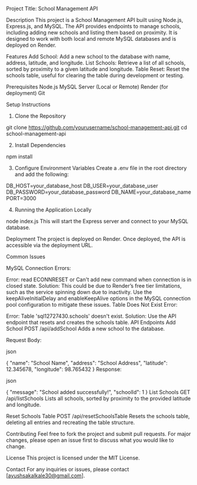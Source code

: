 Project Title: School Management API


Description
This project is a School Management API built using Node.js, Express.js, and MySQL.
The API provides endpoints to manage schools, including adding new schools and listing them based on proximity.
It is designed to work with both local and remote MySQL databases and is deployed on Render.

Features
Add School: Add a new school to the database with name, address, latitude, and longitude.
List Schools: Retrieve a list of all schools, sorted by proximity to a given latitude and longitude.
Table Reset: Reset the schools table, useful for clearing the table during development or testing.

Prerequisites
Node.js
MySQL Server (Local or Remote)
Render (for deployment)
Git


Setup Instructions


1. Clone the Repository

git clone https://github.com/yourusername/school-management-api.git
cd school-management-api


2. Install Dependencies

npm install


3. Configure Environment Variables
Create a .env file in the root directory and add the following:

DB_HOST=your_database_host
DB_USER=your_database_user
DB_PASSWORD=your_database_password
DB_NAME=your_database_name
PORT=3000


4. Running the Application Locally

node index.js
This will start the Express server and connect to your MySQL database.

Deployment
The project is deployed on Render. Once deployed, the API is accessible via the deployment URL.

Common Issues

MySQL Connection Errors:

Error: read ECONNRESET or Can't add new command when connection is in closed state.
Solution: This could be due to Render’s free tier limitations, such as the service spinning down due to inactivity. 
Use the keepAliveInitialDelay and enableKeepAlive options in the MySQL connection pool configuration to mitigate these issues.
Table Does Not Exist Error:

Error: Table 'sql12727430.schools' doesn't exist.
Solution: Use the API endpoint that resets and creates the schools table.
API Endpoints
Add School
POST /api/addSchool
Adds a new school to the database.

Request Body:

json

{
  "name": "School Name",
  "address": "School Address",
  "latitude": 12.345678,
  "longitude": 98.765432
}
Response:

json

{
  "message": "School added successfully!",
  "schoolId": 1
}
List Schools
GET /api/listSchools
Lists all schools, sorted by proximity to the provided latitude and longitude.

Reset Schools Table
POST /api/resetSchoolsTable
Resets the schools table, deleting all entries and recreating the table structure.

Contributing
Feel free to fork the project and submit pull requests. 
For major changes, please open an issue first to discuss what you would like to change.

License
This project is licensed under the MIT License.

Contact
For any inquiries or issues, please contact [ayushsakalkale30@gmail.com].
